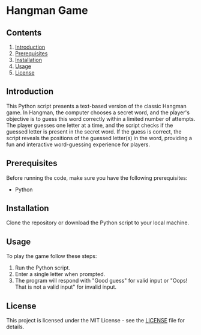 # Hangman Game

## Contents

1. [Introduction](#introduction)
2. [Prerequisites](#prerequisites)
3. [Installation](#installation)
4. [Usage](#usage)
5. [License](#license)

## Introduction

This Python script presents a text-based version of the classic Hangman game. In Hangman, the computer chooses a secret word, and the player's objective is to guess this word correctly within a limited number of attempts. The player guesses one letter at a time, and the script checks if the guessed letter is present in the secret word. If the guess is correct, the script reveals the positions of the guessed letter(s) in the word, providing a fun and interactive word-guessing experience for players.

## Prerequisites

Before running the code, make sure you have the following prerequisites:
- Python

## Installation

Clone the repository or download the Python script to your local machine.

## Usage

To play the game follow these steps:
1. Run the Python script.
2. Enter a single letter when prompted.
3. The program will respond with "Good guess" for valid input or "Oops! That is not a valid input" for invalid input.

## License

This project is licensed under the MIT License - see the [LICENSE](LICENSE) file for details.











